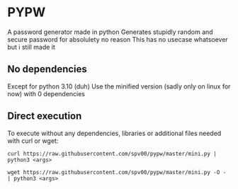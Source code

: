 # PYPW
A password generator made in python
Generates stupidly random and secure password for absolulety no reason
This has no usecase whatsoever but i still made it

## No dependencies
Except for python 3.10 (duh)
Use the minified version (sadly only on linux for now) with 0 dependencies

## Direct execution
To execute without any dependencies, libraries or additional files needed with curl or wget:

`curl https://raw.githubusercontent.com/spv00/pypw/master/mini.py | python3 <args>`

`wget https://raw.githubusercontent.com/spv00/pypw/master/mini.py -O - | python3 <args>`